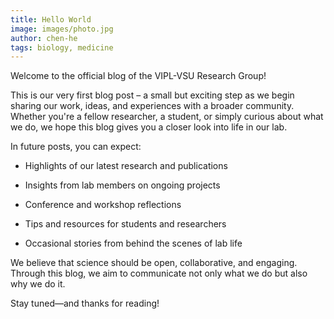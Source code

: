 ```yaml
---
title: Hello World
image: images/photo.jpg
author: chen-he
tags: biology, medicine
---
```


Welcome to the official blog of the VIPL-VSU Research Group!

This is our very first blog post – a small but exciting step as we begin sharing our work, ideas, and experiences with a broader community. Whether you're a fellow researcher, a student, or simply curious about what we do, we hope this blog gives you a closer look into life in our lab.

In future posts, you can expect:

- Highlights of our latest research and publications

- Insights from lab members on ongoing projects

- Conference and workshop reflections

- Tips and resources for students and researchers

- Occasional stories from behind the scenes of lab life

We believe that science should be open, collaborative, and engaging. Through this blog, we aim to communicate not only what we do but also why we do it.

Stay tuned—and thanks for reading!
